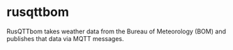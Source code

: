 # rusqttbom
RusQTTbom takes weather data from the Bureau of Meteorology (BOM) and publishes that data via MQTT messages.
